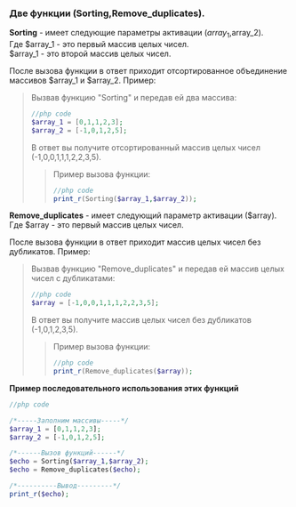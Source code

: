 ### Две функции (Sorting,Remove_duplicates). 

**Sorting** - имеет следующие параметры активации ($array_1,$array_2). <br>
Где $array_1 - это первый массив целых чисел.<br>
$array_1 - это второй массив целых чисел.<br>

После вызова функции в ответ приходит отсортированное объединение массивов $array_1 и $array_2.
Пример:
> Вызвав функцию "Sorting" и передав ей два массива: <br>
> ```php 
> //php code 
> $array_1 = [0,1,1,2,3];
> $array_2 = [-1,0,1,2,5]; 
> ```
> В ответ вы получите отсортированный массив целых чисел (-1,0,0,1,1,1,2,2,3,5). <br>
>> Пример вызова функции:
>> ```php 
>> //php code 
>> print_r(Sorting($array_1,$array_2));
>> ```


**Remove_duplicates** - имеет следующий параметр активации ($array). <br>
Где $array - это первый массив целых чисел.<br>

После вызова функции в ответ приходит массив целых чисел без дубликатов.
Пример:
> Вызвав функцию "Remove_duplicates" и передав ей массив целых чисел с дубликатами: <br>
> ```php 
> //php code 
> $array = [-1,0,0,1,1,1,2,2,3,5];
> ```
> В ответ вы получите массив целых чисел без дубликатов (-1,0,1,2,3,5). <br>
>> Пример вызова функции:
>> ```php 
>> //php code 
>> print_r(Remove_duplicates($array));
>> ```

**Пример последовательного использования этих функций** 
```php 
//php code 

/*-----Заполним массивы-----*/
$array_1 = [0,1,1,2,3];
$array_2 = [-1,0,1,2,5];

/*------Вызов функций------*/
$echo = Sorting($array_1,$array_2);
$echo = Remove_duplicates($echo);

/*----------Вывод---------*/
print_r($echo);
```
